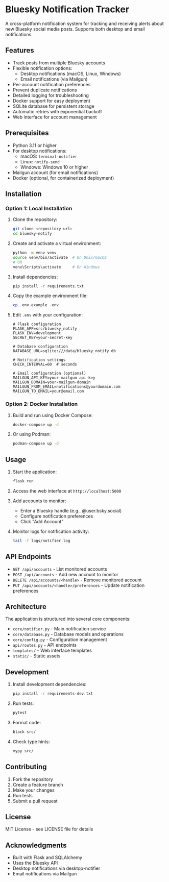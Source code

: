 # Bluesky Notification Tracker

A cross-platform notification system for tracking and receiving alerts about new Bluesky social media posts. Supports both desktop and email notifications.

## Features

- Track posts from multiple Bluesky accounts
- Flexible notification options:
  - Desktop notifications (macOS, Linux, Windows)
  - Email notifications (via Mailgun)
- Per-account notification preferences
- Prevent duplicate notifications
- Detailed logging for troubleshooting
- Docker support for easy deployment
- SQLite database for persistent storage
- Automatic retries with exponential backoff
- Web interface for account management

## Prerequisites

- Python 3.11 or higher
- For desktop notifications:
  - macOS: `terminal-notifier`
  - Linux: `notify-send`
  - Windows: Windows 10 or higher
- Mailgun account (for email notifications)
- Docker (optional, for containerized deployment)

## Installation

### Option 1: Local Installation

1. Clone the repository:
   ```bash
   git clone <repository-url>
   cd bluesky-notify
   ```

2. Create and activate a virtual environment:
   ```bash
   python -m venv venv
   source venv/bin/activate  # On Unix/macOS
   # OR
   venv\Scripts\activate     # On Windows
   ```

3. Install dependencies:
   ```bash
   pip install -r requirements.txt
   ```

4. Copy the example environment file:
   ```bash
   cp .env.example .env
   ```

5. Edit `.env` with your configuration:
   ```env
   # Flask configuration
   FLASK_APP=src/bluesky_notify
   FLASK_ENV=development
   SECRET_KEY=your-secret-key

   # Database configuration
   DATABASE_URL=sqlite:///data/bluesky_notify.db

   # Notification settings
   CHECK_INTERVAL=60  # seconds

   # Email configuration (optional)
   MAILGUN_API_KEY=your-mailgun-api-key
   MAILGUN_DOMAIN=your-mailgun-domain
   MAILGUN_FROM_EMAIL=notifications@yourdomain.com
   MAILGUN_TO_EMAIL=your@email.com
   ```

### Option 2: Docker Installation

1. Build and run using Docker Compose:
   ```bash
   docker-compose up -d
   ```

2. Or using Podman:
   ```bash
   podman-compose up -d
   ```

## Usage

1. Start the application:
   ```bash
   flask run
   ```

2. Access the web interface at `http://localhost:5000`

3. Add accounts to monitor:
   - Enter a Bluesky handle (e.g., @user.bsky.social)
   - Configure notification preferences
   - Click "Add Account"

4. Monitor logs for notification activity:
   ```bash
   tail -f logs/notifier.log
   ```

## API Endpoints

- `GET /api/accounts` - List monitored accounts
- `POST /api/accounts` - Add new account to monitor
- `DELETE /api/accounts/<handle>` - Remove monitored account
- `PUT /api/accounts/<handle>/preferences` - Update notification preferences

## Architecture

The application is structured into several core components:

- `core/notifier.py` - Main notification service
- `core/database.py` - Database models and operations
- `core/config.py` - Configuration management
- `api/routes.py` - API endpoints
- `templates/` - Web interface templates
- `static/` - Static assets

## Development

1. Install development dependencies:
   ```bash
   pip install -r requirements-dev.txt
   ```

2. Run tests:
   ```bash
   pytest
   ```

3. Format code:
   ```bash
   black src/
   ```

4. Check type hints:
   ```bash
   mypy src/
   ```

## Contributing

1. Fork the repository
2. Create a feature branch
3. Make your changes
4. Run tests
5. Submit a pull request

## License

MIT License - see LICENSE file for details

## Acknowledgments

- Built with Flask and SQLAlchemy
- Uses the Bluesky API
- Desktop notifications via desktop-notifier
- Email notifications via Mailgun
